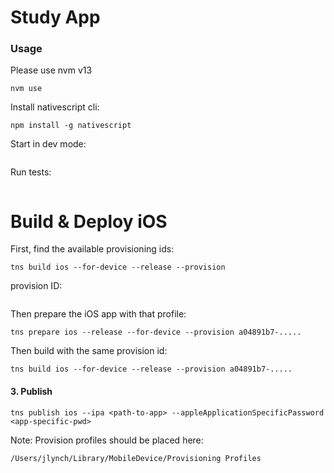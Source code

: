 # Study App

### Usage
Please use nvm v13
```
nvm use
```

Install nativescript cli:
```
npm install -g nativescript
```

Start in dev mode:
```

```

Run tests:
```

```

# Build & Deploy iOS

First, find the available provisioning ids:
```
tns build ios --for-device --release --provision
```

provision ID:
```
```

Then prepare the iOS app with that profile:
```
tns prepare ios --release --for-device --provision a04891b7-.....
```

Then build with the same provision id:
```
tns build ios --for-device --release --provision a04891b7-.....
```


#### 3. Publish
```
tns publish ios --ipa <path-to-app> --appleApplicationSpecificPassword <app-specific-pwd>
```



Note: Provision profiles should be placed here:
```
/Users/jlynch/Library/MobileDevice/Provisioning Profiles
```